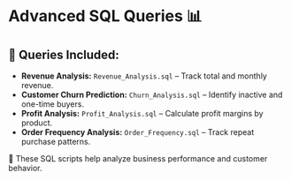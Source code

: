 # Advanced SQL Queries 📊  

## 📌 Queries Included:
- **Revenue Analysis:** `Revenue_Analysis.sql` – Track total and monthly revenue.
- **Customer Churn Prediction:** `Churn_Analysis.sql` – Identify inactive and one-time buyers.
- **Profit Analysis:** `Profit_Analysis.sql` – Calculate profit margins by product.
- **Order Frequency Analysis:** `Order_Frequency.sql` – Track repeat purchase patterns.

🚀 These SQL scripts help analyze business performance and customer behavior.

